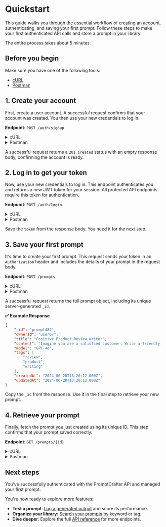 # Quickstart

This guide walks you through the essential workflow of creating an account, authenticating, and saving your first prompt. Follow these steps to make your first authenticated API calls and store a prompt in your library.

The entire process takes about 5 minutes.

## Before you begin

Make sure you have one of the following tools:

* [cURL](https://curl.se/docs/install.html)
* [Postman](https://www.postman.com/downloads/)

## 1. Create your account

First, create a user account. A successful request confirms that your account was created. You then use your new credentials to log in.

**Endpoint**: `POST /auth/signup`

<details>
<summary>cURL</summary>

```bash
curl -X POST https://promptcrafter-production.up.railway.app/auth/signup \
  -H "Content-Type: application/json" \
  -d '{
    "name": "Alice",
    "email": "alice@example.com",
    "password": "password123"
  }'
```
</details>

<details>
<summary>Postman</summary>

1. Set the method to `POST`.
2. Enter the URL: `https://promptcrafter-production.up.railway.app/auth/signup`.
3. In the **Body** tab, select **raw** and **JSON**, then paste the following:

```
{
  "name": "Alice",
  "email": "alice@example.com",
  "password": "password123"
}
```

</details>

A successful request returns a `201 Created` status with an empty response body, confirming the account is ready.

## 2. Log in to get your token

Now, use your new credentials to log in. This endpoint authenticates you and returns a new JWT token for your session. All protected API endpoints require this token for authentication.

**Endpoint**: `POST /auth/login`

<details>
<summary>cURL</summary>

```bash
curl -X POST https://promptcrafter-production.up.railway.app/auth/login \
  -H "Content-Type: application/json" \
  -d '{
    "email": "alice@example.com",
    "password": "password123"
  }'
```
</details>

<details>
<summary>Postman</summary>
Use the **Log in** request in the `Auth` folder of the Postman Collection. The request body is pre-filled with example credentials.

> **✨ Note:**
> The Postman Collection is configured to automatically save your token to a collection variable (`{{token}}`) upon successful login. This variable is automatically included in the authorization header of every other request, so you don't need to copy and paste it.

</details>

Save the `token` from the response body. You need it for the next step.

## 3. Save your first prompt

It's time to create your first prompt. This request sends your token in an `Authorization` header and includes the details of your prompt in the request body.

**Endpoint**: `POST /prompts`

<details>
<summary>cURL</summary>

Replace `{your_token}` with the token you received from the login step.

```bash
curl -X POST https://promptcrafter-production.up.railway.app/prompts \
  -H "Authorization: Bearer {your_token}" \
  -H "Content-Type: application/json" \
  -d '{
    "title": "Positive Product Review Writer",
    "content": "Imagine you are a satisfied customer. Write a friendly, detailed review for a new electric bicycle, mentioning at least three features you enjoyed and describing how it improved your daily commute.",
    "model": "GPT-4o",
    "tags": ["review", "product", "writing"]
  }'
```
</details>

<details>
<summary>Postman</summary>

Use the **Save a prompt** request in the `Prompts` folder. The request body is pre-filled, and your authorization token is already included as a variable. Just click **Send**.

</details>

A successful request returns the full prompt object, including its unique server-generated `_id`.

**✅ Example Response**

```json
{
    "_id": "prompt482",
    "ownerId": "user67",
    "title": "Positive Product Review Writer",
    "content": "Imagine you are a satisfied customer. Write a friendly, detailed review for a new electric bicycle...",
    "model": "GPT-4o",
    "tags": [
        "review",
        "product",
        "writing"
    ],
    "createdAt": "2024-06-20T13:20:12.000Z",
    "updatedAt": "2024-06-20T13:20:12.000Z"
}
```

Copy the `_id` from the response. Use it in the final step to retrieve your new prompt.

## 4. Retrieve your prompt

Finally, fetch the prompt you just created using its unique ID. This step confirms that your prompt saved correctly.

**Endpoint**: `GET /prompts/{id}`

<details>
<summary>cURL</summary>

Replace `{your_token}` and `{prompt_id}` with your values.

```bash
curl -X GET https://promptcrafter-production.up.railway.app/prompts/{prompt_id} \
  -H "Authorization: Bearer {your_token}"
```

</details>

<details>
<summary>Postman</summary>

1. In the collection's **Variables** tab, paste the `_id` from the previous step into the `CURRENT VALUE` field for the `promptId` variable.
2. Run the **Retrieve a prompt by ID** request. It uses the `{{promptId}}` variable in the URL to fetch your specific prompt.
</details>

## Next steps

You've successfully authenticated with the PromptCrafter API and managed your first prompt.

You're now ready to explore more features:
* **Test a prompt**: [Log a generated output](tutorials/test-prompt.md) and score its performance.
* **Organize your library**: [Search your prompts](tutorials/search-prompts.md) by keyword or tag.
* **Dive deeper**: Explore the full [API reference](reference/index.md) for more endpoints.
